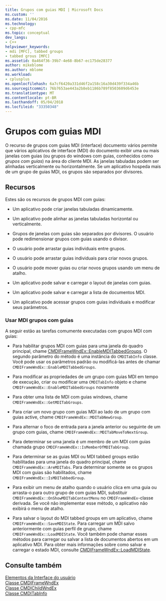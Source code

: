 ```yaml
---
title: Grupos com guias MDI | Microsoft Docs
ms.custom: ''
ms.date: 11/04/2016
ms.technology:
- cpp-mfc
ms.topic: conceptual
dev_langs:
- C++
helpviewer_keywords:
- mdi [MFC], tabbed groups
- tabbed grous [MFC]
ms.assetid: 0a464f36-39b7-4e68-8b67-ec175de28377
author: mikeblome
ms.author: mblome
ms.workload:
- cplusplus
ms.openlocfilehash: 6a7cf6420a331d46f2a158c16a30d439f334a46b
ms.sourcegitcommit: 76b7653ae443a2b8eb1186b789f8503609d6453e
ms.translationtype: MT
ms.contentlocale: pt-BR
ms.lasthandoff: 05/04/2018
ms.locfileid: "33350348"
---
```

# <a name="mdi-tabbed-groups"></a>Grupos com guias MDI
O recurso de grupos com guias MDI (interface) documento vários permite que vários aplicativos de interface (MDI) do documento exibir uma ou mais janelas com guias (ou grupos do windows com guias, conhecidos como *grupos com guias*) na área do cliente MDI. As janelas tabuladas podem ser alinhadas verticalmente ou horizontalmente. Se um aplicativo hospeda mais de um grupo de guias MDI, os grupos são separados por divisores.  
  
## <a name="features"></a>Recursos  
 Estes são os recursos de grupos MDI com guias:  
  
-   Um aplicativo pode criar janelas tabuladas dinamicamente.  
  
-   Um aplicativo pode alinhar as janelas tabuladas horizontal ou verticalmente.  
  
-   Grupos de janelas com guias são separados por divisores. O usuário pode redimensionar grupos com guias usando o divisor.  
  
-   O usuário pode arrastar guias individuais entre grupos.  
  
-   O usuário pode arrastar guias individuais para criar novos grupos.  
  
-   O usuário pode mover guias ou criar novos grupos usando um menu de atalho.  
  
-   Um aplicativo pode salvar e carregar o layout de janelas com guias.  
  
-   Um aplicativo pode salvar e carregar a lista de documentos MDI.  
  
-   Um aplicativo pode acessar grupos com guias individuais e modificar seus parâmetros.  
  
### <a name="using-mdi-tabbed-groups"></a>Usar MDI grupos com guias  
 A seguir estão as tarefas comumente executadas com grupos MDI com guias:  
  
-   Para habilitar grupos MDI com guias para uma janela do quadro principal, chame [CMDIFrameWndEx::EnableMDITabbedGroups](../mfc/reference/cmdiframewndex-class.md#enablemditabbedgroups). O segundo parâmetro do método é uma instância do `CMDITabInfo` classe. Você pode usar os parâmetros padrão ou modificá-las antes de chamar `CMDIFrameWndEx::EnableMDITabbedGroups`.  
  
-   Para modificar as propriedades de um grupo com guias MDI em tempo de execução, criar ou modificar uma `CMDITabInfo` objeto e chame `CMDIFrameWndEx::EnableMDITabbedGroups` novamente  
  
-   Para obter uma lista de MDI com guias windows, chame `CMDIFrameWndEx::GetMDITabGroups`.  
  
-   Para criar um novo grupo com guias MDI ao lado de um grupo com guias active, chame `CMDIFrameWndEx::MDITabNewGroup`.  
  
-   Para alternar o foco de entrada para a janela anterior ou seguinte de um grupo com guias, chame `CMDIFrameWndEx::MDITabMoveToNextGroup`.  
  
-   Para determinar se uma janela é um membro de um MDI com guias chamada grupo `CMDIFrameWndEx::IsMemberOfMDITabGroup`.  
  
-   Para determinar se as guias MDI ou MDI tabbed groups estão habilitadas para uma janela do quadro principal, chame `CMDIFrameWndEx::AreMDITabs`. Para determinar somente se os grupos MDI com guias são habilitados, chame `CMDIFrameWndEx::IsMDITabbedGroup`.  
  
-   Para exibir um menu de atalho quando o usuário clica em uma guia ou arrasta-o para outro grupo de com guias MDI, substituir `CMDIFrameWndEx::OnShowMDITabContextMenu` no `CMDIFrameWndEx`-classe derivada. Se você não implementar esse método, o aplicativo não exibirá o menu de atalho.  
  
-   Para salvar o layout do MDI tabbed groups em um aplicativo, chame `CMDIFrameWndEx::SaveMDIState`. Para carregar um MDI salvo anteriormente com guias perfil de grupo, chame `CMDIFrameWndEx::LoadMDIState`. Você também pode chamar esses métodos para carregar ou salvar a lista de documentos abertos em um aplicativo MDI. Para obter mais informações sobre como salvar e carregar o estado MDI, consulte [CMDIFrameWndEx::LoadMDIState](../mfc/reference/cmdiframewndex-class.md#loadmdistate).  
  
## <a name="see-also"></a>Consulte também  
 [Elementos da Interface do usuário](../mfc/user-interface-elements-mfc.md)   
 [Classe CMDIFrameWndEx](../mfc/reference/cmdiframewndex-class.md)   
 [Classe CMDIChildWndEx](../mfc/reference/cmdichildwndex-class.md)   
 [Classe CMDITabInfo](../mfc/reference/cmditabinfo-class.md)
